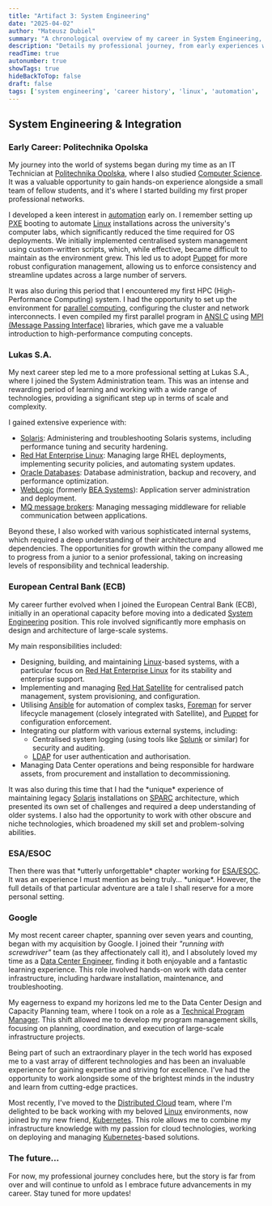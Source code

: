 ```yaml
---
title: "Artifact 3: System Engineering"
date: "2025-04-02"
author: "Mateusz Dubiel"
summary: "A chronological overview of my career in System Engineering, highlighting key roles, responsibilities, and technologies."
description: "Details my professional journey, from early experiences with Linux and automation to my current work in Distributed Cloud."
readTime: true
autonumber: true
showTags: true
hideBackToTop: false
draft: false
tags: ['system engineering', 'career history', 'linux', 'automation', 'devops']
---
```


## System Engineering & Integration

### Early Career: Politechnika Opolska

My journey into the world of systems began during my time as an IT Technician at [Politechnika Opolska](https://www.google.com/search?q=https://www.po.edu.pl/en/), where I also studied [Computer Science](https://en.wikipedia.org/wiki/Computer_science). It was a valuable opportunity to gain hands-on experience alongside a small team of fellow students, and it's where I started building my first proper professional networks.

I developed a keen interest in [automation](https://en.wikipedia.org/wiki/Automation) early on. I remember setting up [PXE](https://en.wikipedia.org/wiki/Preboot_Execution_Environment) booting to automate [Linux](https://en.wikipedia.org/wiki/Linux) installations across the university's computer labs, which significantly reduced the time required for OS deployments. We initially implemented centralised system management using custom-written scripts, which, while effective, became difficult to maintain as the environment grew. This led us to adopt [Puppet](https://www.puppet.com/) for more robust configuration management, allowing us to enforce consistency and streamline updates across a large number of servers.

It was also during this period that I encountered my first HPC (High-Performance Computing) system. I had the opportunity to set up the environment for [parallel computing](https://en.wikipedia.org/wiki/Parallel_computing), configuring the cluster and network interconnects. I even compiled my first parallel program in [ANSI C](https://en.wikipedia.org/wiki/ANSI_C) using [MPI (Message Passing Interface)](https://en.wikipedia.org/wiki/Message_Passing_Interface) libraries, which gave me a valuable introduction to high-performance computing concepts.

### Lukas S.A.

My next career step led me to a more professional setting at Lukas S.A., where I joined the System Administration team. This was an intense and rewarding period of learning and working with a wide range of technologies, providing a significant step up in terms of scale and complexity.

I gained extensive experience with:

* [Solaris](https://www.oracle.com/solaris/): Administering and troubleshooting Solaris systems, including performance tuning and security hardening.
* [Red Hat Enterprise Linux](https://www.redhat.com/en/technologies/linux-platforms/enterprise-linux): Managing large RHEL deployments, implementing security policies, and automating system updates.
* [Oracle Databases](https://www.oracle.com/database/): Database administration, backup and recovery, and performance optimization.
* [WebLogic](https://www.oracle.com/middleware/technologies/weblogic/overview.html) (formerly [BEA Systems](https://en.wikipedia.org/wiki/BEA_Systems)): Application server administration and deployment.
* [MQ message brokers](https://www.ibm.com/uk-en/products/mq): Managing messaging middleware for reliable communication between applications.

Beyond these, I also worked with various sophisticated internal systems, which required a deep understanding of their architecture and dependencies. The opportunities for growth within the company allowed me to progress from a junior to a senior professional, taking on increasing levels of responsibility and technical leadership.

### European Central Bank (ECB)

My career further evolved when I joined the European Central Bank (ECB), initially in an operational capacity before moving into a dedicated [System Engineering](https://en.wikipedia.org/wiki/Systems_engineering) position. This role involved significantly more emphasis on design and architecture of large-scale systems.

My main responsibilities included:

* Designing, building, and maintaining [Linux](https://en.wikipedia.org/wiki/Linux)-based systems, with a particular focus on [Red Hat Enterprise Linux](https://www.redhat.com/en/technologies/linux-platforms/enterprise-linux) for its stability and enterprise support.
* Implementing and managing [Red Hat Satellite](https://www.redhat.com/en/technologies/management/satellite) for centralised patch management, system provisioning, and configuration.
* Utilising [Ansible](https://www.ansible.com/) for automation of complex tasks, [Foreman](https://www.theforeman.org/) for server lifecycle management (closely integrated with Satellite), and [Puppet](https://www.puppet.com/) for configuration enforcement.
* Integrating our platform with various external systems, including:
    * Centralised system logging (using tools like [Splunk](https://www.splunk.com/) or similar) for security and auditing.
    * [LDAP](https://en.wikipedia.org/wiki/Lightweight_Directory_Access_Protocol) for user authentication and authorisation.
* Managing Data Center operations and being responsible for hardware assets, from procurement and installation to decommissioning.

It was also during this time that I had the \*unique\* experience of maintaining legacy [Solaris](https://www.oracle.com/solaris/) installations on [SPARC](https://en.wikipedia.org/wiki/SPARC) architecture, which presented its own set of challenges and required a deep understanding of older systems. I also had the opportunity to work with other obscure and niche technologies, which broadened my skill set and problem-solving abilities.

### ESA/ESOC

Then there was that \*utterly unforgettable\* chapter working for [ESA/ESOC](https://www.esa.int/Science_Exploration/Space_Science/ESOC). It was an experience I must mention as being truly… \*unique\*. However, the full details of that particular adventure are a tale I shall reserve for a more personal setting.

### Google

My most recent career chapter, spanning over seven years and counting, began with my acquisition by Google. I joined their *"running with screwdriver"* team (as they affectionately call it), and I absolutely loved my time as a [Data Center Engineer](https://en.wikipedia.org/wiki/Data_center), finding it both enjoyable and a fantastic learning experience. This role involved hands-on work with data center infrastructure, including hardware installation, maintenance, and troubleshooting.

My eagerness to expand my horizons led me to the Data Center Design and Capacity Planning team, where I took on a role as a [Technical Program Manager](https://en.wikipedia.org/wiki/Technical_program_manager). This shift allowed me to develop my program management skills, focusing on planning, coordination, and execution of large-scale infrastructure projects.

Being part of such an extraordinary player in the tech world has exposed me to a vast array of different technologies and has been an invaluable experience for gaining expertise and striving for excellence. I've had the opportunity to work alongside some of the brightest minds in the industry and learn from cutting-edge practices.

Most recently, I've moved to the [Distributed Cloud](https://cloud.google.com/distributed-cloud/) team, where I'm delighted to be back working with my beloved [Linux](https://en.wikipedia.org/wiki/Linux) environments, now joined by my new friend, [Kubernetes](https://kubernetes.io/). This role allows me to combine my infrastructure knowledge with my passion for cloud technologies, working on deploying and managing [Kubernetes](https://kubernetes.io/)-based solutions.

### The future...

For now, my professional journey concludes here, but the story is far from over and will continue to unfold as I embrace future advancements in my career. Stay tuned for more updates!